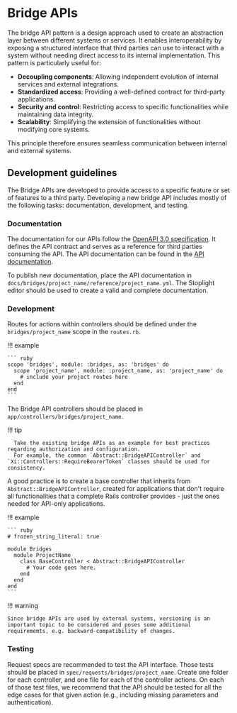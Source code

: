 # Bridge APIs

The bridge API pattern is a design approach used to create an abstraction layer between different systems or services.
It enables interoperability by exposing a structured interface that third parties can use to interact with a system without needing direct access to its internal implementation.
This pattern is particularly useful for:

- **Decoupling components**: Allowing independent evolution of internal services and external integrations.
- **Standardized access**: Providing a well-defined contract for third-party applications.
- **Security and control**: Restricting access to specific functionalities while maintaining data integrity.
- **Scalability**: Simplifying the extension of functionalities without modifying core systems.

This principle therefore ensures seamless communication between internal and external systems.

## Development guidelines

The Bridge APIs are developed to provide access to a specific feature or set of features to a third party.
Developing a new bridge API includes mostly of the following tasks: documentation, development, and testing.

### Documentation

The documentation for our APIs follow the [OpenAPI 3.0 specification](https://swagger.io/specification/).
It defines the API contract and serves as a reference for third parties consuming the API.
The API documentation can be found in the [API documentation](../../index.md).

To publish new documentation, place the API documentation in `docs/bridges/project_name/reference/project_name.yml`.
The Stoplight editor should be used to create a valid and complete documentation.

### Development

Routes for actions within controllers should be defined under the `bridges/project_name` scope in the `routes.rb`.

!!! example

    ``` ruby
    scope 'bridges', module: :bridges, as: 'bridges' do
      scope 'project_name', module: :project_name, as: 'project_name' do
        # include your project routes here
      end
    end
    ```

The Bridge API controllers should be placed in `app/controllers/bridges/project_name`.

!!! tip

      Take the existing bridge APIs as an example for best practices regarding authorization and configuration.
      For example, the common `Abstract::BridgeAPIController` and `Xi::Controllers::RequireBearerToken` classes should be used for consistency.

A good practice is to create a base controller that inherits from `Abstract::BridgeAPIController`, created for applications that don't require all functionalities that a complete Rails controller provides - just the ones needed for API-only applications.

!!! example

    ``` ruby
    # frozen_string_literal: true

    module Bridges
      module ProjectName
        class BaseController < Abstract::BridgeAPIController
          # Your code goes here.
        end
      end
    end
    ```

!!! warning

    Since bridge APIs are used by external systems, versioning is an important topic to be considered and poses some additional requirememts, e.g. backward-compatibility of changes.

### Testing

Request specs are recommended to test the API interface.
Those tests should be placed in `spec/requests/bridges/project_name`.
Create one folder for each controller, and one file for each of the controller actions.
On each of those test files, we recommend that the API should be tested for all the edge cases for that given action (e.g., including missing parameters and authentication).
